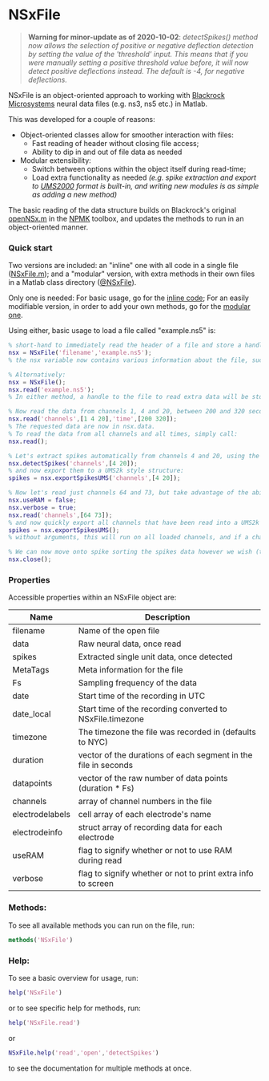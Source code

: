 # NSxFile

>__Warning for minor-update as of 2020-10-02__: _detectSpikes() method now allows the selection of positive or negative deflection detection by setting the value of the 'threshold' input. This means that if you were manually setting a positive threshold value before, it will now detect positive deflections instead. The default is -4, for negative deflections._

NSxFile is an object-oriented approach to working with [Blackrock Microsystems](https://www.blackrockmicro.com) neural data files (e.g. ns3, ns5 etc.) in Matlab.

This was developed for a couple of reasons:
* Object-oriented classes allow for smoother interaction with files:
  - Fast reading of header without closing file access;
  - Ability to dip in and out of file data as needed
* Modular extensibility:
  - Switch between options within the object itself during read-time;
  - Load extra functionality as needed _(e.g. spike extraction and export to [UMS2000](https://github.com/danamics/UMS2K) format is built-in, and writing new modules is as simple as adding a new method)_
  
The basic reading of the data structure builds on Blackrock's original [openNSx.m](https://github.com/BlackrockMicrosystems/NPMK/blob/master/NPMK/openNSx.m) in the [NPMK](https://github.com/BlackrockMicrosystems/NPMK) toolbox, and updates the methods to run in an object-oriented manner.

### Quick start

Two versions are included: an "inline" one with all code in a single file ([NSxFile.m](NSxFile.m)); and a "modular" version, with extra methods in their own files in a Matlab class directory ([@NSxFile](Modular%20Version/%40NSxFile)).

Only one is needed: 
For basic usage, go for the [inline code](NSxFile.m);
For an easily modifiable version, in order to add your own methods, go for the [modular one](Modular%20Version/%40NSxFile).

Using either, basic usage to load a file called "example.ns5" is:
```Matlab
% short-hand to immediately read the header of a file and store a handle to it:
nsx = NSxFile('filename','example.ns5');
% the nsx variable now contains various information about the file, such as the sampling frequency, electrode labels, duration, and date of recording, both in UTC and local time.

% Alternatively:
nsx = NSxFile();
nsx.read('example.ns5');
% In either method, a handle to the file to read extra data will be stored in the object, and the file is only ever opened in read-only mode for data peace-of-mind.

% Now read the data from channels 1, 4 and 20, between 200 and 320 seconds:
nsx.read('channels',[1 4 20],'time',[200 320]);
% The requested data are now in nsx.data.
% To read the data from all channels and all times, simply call:
nsx.read();

% Let's extract spikes automatically from channels 4 and 20, using the default settings:
nsx.detectSpikes('channels',[4 20]);
% and now export them to a UMS2k style structure:
spikes = nsx.exportSpikesUMS('channels',[4 20]);

% Now let's read just channels 64 and 73, but take advantage of the ability to not load the whole file into RAM in order to do so (this is slower, but enables loading very large files on machines with less available memory), and tell the function to print more feedback while it's processing:
nsx.useRAM = false;
nsx.verbose = true;
nsx.read('channels',[64 73]);
% and now quickly export all channels that have been read into a UMS2k structure:
spikes = nsx.exportSpikesUMS();
% without arguments, this will run on all loaded channels, and if a channel hasn't had spike detection run on it already, it will do so seamlessly now.

% We can now move onto spike sorting the spikes data however we wish (the original detections are in nsx.spikes, so needn't be a UMS2k export), so let's close the file:
nsx.close();
```

### Properties

Accessible properties within an NSxFile object are:

| Name | Description |
| ------ | ------ |
| filename | Name of the open file |
| data | Raw neural data, once read |
| spikes | Extracted single unit data, once detected |
| MetaTags | Meta information for the file |
| Fs | Sampling frequency of the data |
| date | Start time of the recording in UTC |
| date_local | Start time of the recording converted to NSxFile.timezone |
| timezone | The timezone the file was recorded in (defaults to NYC) |
| duration | vector of the durations of each segment in the file in seconds |
| datapoints | vector of the raw number of data points (duration * Fs) |
| channels | array of channel numbers in the file |
| electrodelabels | cell array of each electrode's name |
| electrodeinfo | struct array of recording data for each electrode |
| useRAM | flag to signify whether or not to use RAM during read |
| verbose | flag to signify whether or not to print extra info to screen |

### Methods:

To see all available methods you can run on the file, run:

``` Matlab
methods('NSxFile')
```

### Help:

To see a basic overview for usage, run:
``` Matlab
help('NSxFile')
```
or to see specific help for methods, run:
``` Matlab
help('NSxFile.read')
```
or
``` Matlab
NSxFile.help('read','open','detectSpikes')
```
to see the documentation for multiple methods at once.
